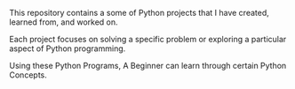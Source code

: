 This repository contains a some of Python projects that I have created, learned from, and worked on.

Each project focuses on solving a specific problem or exploring a particular aspect of Python programming.

Using these Python Programs, A Beginner can learn through certain Python Concepts. 
